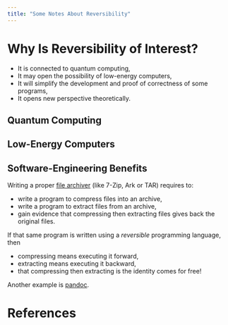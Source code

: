 ```yaml
---
title: "Some Notes About Reversibility"
---
```


# Why Is Reversibility of Interest?

- It is connected to quantum computing,
- It may open the possibility of low-energy computers,
- It will simplify the development and proof of correctness of some programs,
- It opens new perspective theoretically.

## Quantum Computing

## Low-Energy Computers

## Software-Engineering Benefits

Writing a proper [file archiver](https://en.wikipedia.org/wiki/Comparison_of_file_archivers) (like 7-Zip, Ark or TAR) requires to:

- write a program to compress files into an archive,
- write a program to extract files from an archive,
- gain evidence that compressing then extracting files gives back the original files.

If that same program is written using a _reversible_ programming language, then

- compressing means executing it forward,
- extracting means executing it backward,
- that compressing then extracting is the identity comes for free!

Another example is [pandoc](https://pandoc.org/).

# References
